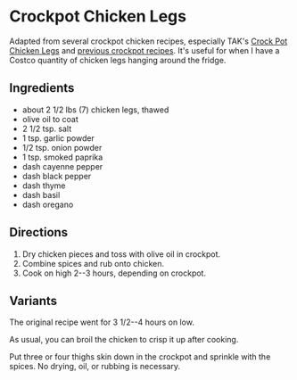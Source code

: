 [crockpot]: ../indices/crockpot.html

# Crockpot Chicken Legs

Adapted from several crockpot chicken recipes, especially TAK's [Crock Pot Chicken Legs](https://www.theanthonykitchen.com/crock-pot-chicken-legs/) and [previous crockpot recipes](../poultry/crockpotRoastedChicken.md).   It's useful for when I have a Costco quantity of chicken legs hanging around the fridge.

## Ingredients

* about 2 1/2 lbs (7) chicken legs, thawed
* olive oil to coat
* 2 1/2 tsp. salt
* 1 tsp. garlic powder
* 1/2 tsp. onion powder
* 1 tsp. smoked paprika
* dash cayenne pepper
* dash black pepper
* dash thyme
* dash basil
* dash oregano

## Directions

1. Dry chicken pieces and toss with olive oil in crockpot.
2. Combine spices and rub onto chicken.
3. Cook on high 2--3 hours, depending on crockpot.

## Variants

The original recipe went for 3 1/2--4 hours on low.

As usual, you can broil the chicken to crisp it up after cooking.

Put three or four thighs skin down in the crockpot and sprinkle with the spices.  No drying, oil, or rubbing is necessary. 
